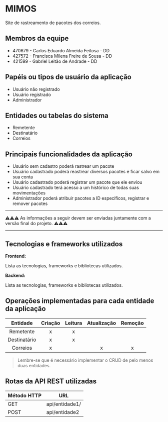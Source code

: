 # MIMOS

Site de rastreamento de pacotes dos correios.

## Membros da equipe

- 470679 - Carlos Eduardo Almeida Feitosa - DD
- 427572 - Francisca Milena Freire de Sousa - DD
- 421599 - Gabriel Leitão de Andrade - DD
  
## Papéis ou tipos de usuário da aplicação

- Usuário não registrado
- Usuário registrado
- Administrador

## Entidades ou tabelas do sistema

- Remetente
- Destinatário
- Correios

## Principais funcionalidades da aplicação

- Usuário sem cadastro poderá rastrear um pacote
- Usuário cadastrado poderá reastrear diversos pacotes e ficar salvo em sua conta
- Usuário cadastrado poderá registrar um pacote que ele enviou
- Usuário cadastrado terá acesso a um histórico de todas suas movimentações
- Administrador poderá atribuir pacotes a ID específicos, registrar e remover pacotes


----

:warning::warning::warning: As informações a seguir devem ser enviadas juntamente com a versão final do projeto. :warning::warning::warning:


----

## Tecnologias e frameworks utilizados

**Frontend:**

Lista as tecnologias, frameworks e bibliotecas utilizados.

**Backend:**

Lista as tecnologias, frameworks e bibliotecas utilizados.


## Operações implementadas para cada entidade da aplicação


| Entidade | Criação | Leitura | Atualização | Remoção
| :---:   | :---: | :---: | :---: | :---: |
| Remetente | x | x | |  |
| Destinatário | x | x | | | 
| Correios | x | | x | x |

> Lembre-se que é necessário implementar o CRUD de pelo menos duas entidades.

## Rotas da API REST utilizadas

| Método HTTP | URL |
| --- | --- |
| GET | api/entidade1/|
| POST | api/entidade2 |
